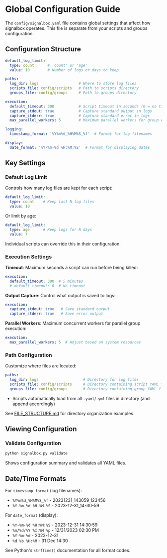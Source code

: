 # Global Configuration Guide

The `config/signalbox.yaml` file contains global settings that affect how signalbox operates. This file is separate from your scripts and groups configuration.

## Configuration Structure

```yaml
default_log_limit:
  type: count      # 'count' or 'age'
  value: 10        # Number of logs or days to keep

paths:
  log_dir: logs                  # Where to store log files
  scripts_file: config/scripts   # Path to scripts directory
  groups_file: config/groups     # Path to groups directory

execution:
  default_timeout: 300           # Script timeout in seconds (0 = no timeout)
  capture_stdout: true           # Capture standard output in logs
  capture_stderr: true           # Capture standard error in logs
  max_parallel_workers: 5        # Maximum parallel workers for group execution

logging:
  timestamp_format: '%Y%m%d_%H%M%S_%f'  # Format for log filenames

display:
  date_format: '%Y-%m-%d %H:%M:%S'  # Format for displaying dates
```

## Key Settings

### Default Log Limit

Controls how many log files are kept for each script:

```yaml
default_log_limit:
  type: count    # Keep last N log files
  value: 10
```

Or limit by age:

```yaml
default_log_limit:
  type: age      # Keep logs for N days
  value: 7
```

Individual scripts can override this in their configuration.

### Execution Settings

**Timeout**: Maximum seconds a script can run before being killed:
```yaml
execution:
  default_timeout: 300  # 5 minutes
  # default_timeout: 0  # No timeout
```

**Output Capture**: Control what output is saved to logs:
```yaml
execution:
  capture_stdout: true   # Save standard output
  capture_stderr: true   # Save error output
```

**Parallel Workers**: Maximum concurrent workers for parallel group execution:
```yaml
execution:
  max_parallel_workers: 5  # Adjust based on system resources
```

### Path Configuration

Customize where files are located:

```yaml
paths:
  log_dir: logs                    # Directory for log files
  scripts_file: config/scripts     # Directory containing script YAML files
  groups_file: config/groups       # Directory containing group YAML files
```

- Scripts automatically load from all `.yaml`/`.yml` files in directory (and append accordingly)


See [FILE_STRUCTURE.md](FILE_STRUCTURE.md) for directory organization examples.


## Viewing Configuration

### Validate Configuration

```bash
python signalbox.py validate
```

Shows configuration summary and validates all YAML files.

## Date/Time Formats

For `timestamp_format` (log filenames):
- `%Y%m%d_%H%M%S_%f` - 20231231_143059_123456
- `%Y-%m-%d_%H-%M-%S` - 2023-12-31_14-30-59

For `date_format` (display):
- `%Y-%m-%d %H:%M:%S` - 2023-12-31 14:30:59
- `%m/%d/%Y %I:%M %p` - 12/31/2023 02:30 PM
- `%Y-%m-%d` - 2023-12-31
- `%d %b %H:%M` - 31 Dec 14:30

See Python's `strftime()` documentation for all format codes.



